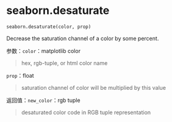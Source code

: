 # seaborn.desaturate

```py
seaborn.desaturate(color, prop)
```

Decrease the saturation channel of a color by some percent.

参数：`color`：matplotlib color

> hex, rgb-tuple, or html color name

`prop`：float

> saturation channel of color will be multiplied by this value


返回值：`new_color`：rgb tuple

> desaturated color code in RGB tuple representation

